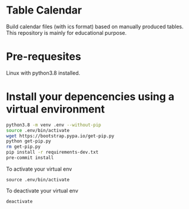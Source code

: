 # Table Calendar

Build calendar files (with ics format) based on manually produced tables.
This repository is mainly for educational purpose.

# Pre-requesites

Linux with python3.8 installed.

# Install your depencencies using a virtual environment

```bash
python3.8 -m venv .env --without-pip
source .env/bin/activate
wget https://bootstrap.pypa.io/get-pip.py
python get-pip.py
rm get-pip.py
pip install -r requirements-dev.txt
pre-commit install
```

To activate your virtual env
```
source .env/bin/activate
```


To deactivate your virtual env
```
deactivate
```

